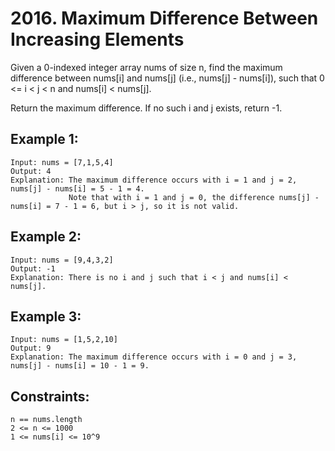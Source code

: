 # 2016. Maximum Difference Between Increasing Elements
      
Given a 0-indexed integer array nums of size n, find the maximum difference between nums[i] and nums[j] (i.e., nums[j] - nums[i]), such that 0 <= i < j < n and nums[i] < nums[j].

Return the maximum difference. If no such i and j exists, return -1.

## Example 1:

    Input: nums = [7,1,5,4]
    Output: 4
    Explanation: The maximum difference occurs with i = 1 and j = 2, nums[j] - nums[i] = 5 - 1 = 4.
                 Note that with i = 1 and j = 0, the difference nums[j] - nums[i] = 7 - 1 = 6, but i > j, so it is not valid.
## Example 2:

    Input: nums = [9,4,3,2]
    Output: -1
    Explanation: There is no i and j such that i < j and nums[i] < nums[j].

## Example 3:

    Input: nums = [1,5,2,10]
    Output: 9
    Explanation: The maximum difference occurs with i = 0 and j = 3, nums[j] - nums[i] = 10 - 1 = 9.

## Constraints:

    n == nums.length
    2 <= n <= 1000
    1 <= nums[i] <= 10^9